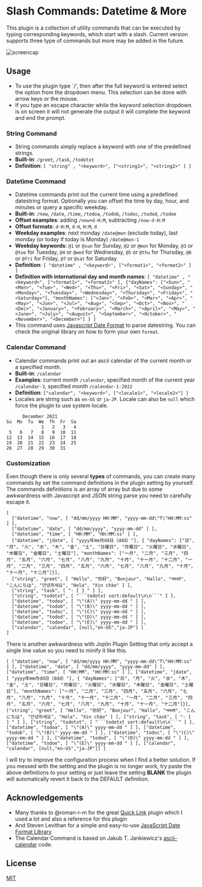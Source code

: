 # Slash Commands: Datetime & More

This plugin is a collection of utility commands that can be executed by typing corresponding keywords, which start with a slash. Current version supports three type of commands but more may be added in the future.


![screencap](https://raw.githubusercontent.com/hieuthi/joplin-plugin-slash-commands/main/docs/slash-commands-v1.0.0-screencap.gif)


## Usage
- To use the plugin type `/<keyword>', then after the full keyword is entered select the option from the dropdown menu. This selection can be done with arrow keys or the mouse.
- If you type an escape character while the keyword selection dropdown is on screen it will not generate the output it will complete the keyword and end the prompt.
### String Command
- String commands simply replace a keyword with one of the predefined strings.
- **Built-in**: `/greet`, `/task`, `/todotxt`
- **Definition**: `[ "string" , "<keyword>", ["<string1>", "<string2>" ] ]`

### Datetime Command
- Datetime commands print out the current time using a predefined datestring format. Optionally you can offset the time by day, hour, and minutes or query a specific weekday.
- **Built-in**: `/now`, `/date`, `/time`, `/todoa`, `/todob`, `/todoc`, `/todod`, `/todoe`
- **Offset examples**: adding `/now+d-H:M`, subtracting `/now-d-H:M`
- **Offset formats**: `d-H:M`, `d-H`, `H:M`, `d`
- **Weekday examples**: next monday `/date@mon` (exclude today), last monday (or today if today is Monday) `/date@mon-1`
- **Weekday keywords**: `@1` or `@sun` for Sunday, `@2` or `@mon` for Monday, `@3` or `@tue` for Tuesday, `@4` or `@wed` for Wednesday, `@5` or `@thu` for Thursday, `@6` or `@fri` for Friday, `@7` or `@sat` for Saturday
- **Definition**: `[ "datetime" , "<keyword>", ["<format1>", "<format2>" ] ]`
- **Definition with international day and month names**: `[ "datetime" , "<keyword>", ["<format1>", "<format2>" ], {"dayNames": ["<Sun>", "<Mon>", "<Tue>", "<Wed>", "<Thu>", "<Fri>", "<Sat>", "<Sunday>", "<Monday>", "<Tuesday>", "<Wednesday>", "<Thursday>", "<Friday>", "<Saturday>"], "monthNames": ["<Jan>", "<Feb>", "<Mar>", "<Apr>", "<May>", "<Jun>", "<Jul>", "<Aug>", "<Sep>", "<Oct>", "<Nov>", "<Dec>", "<January>", "<February>", "<March>", "<April>", "<May>", "<June>", "<July>", "<August>", "<September>", "<October>", "<November>", "<December>"] } ]`
- This command uses [Javascript Date Format](https://blog.stevenlevithan.com/archives/date-time-format) to parse datestring. You can check the original library on how to form your own `format`.

### Calendar Command
- Calendar commands print out an ascii calendar of the current month or a specified month.
- **Built-in**: `/calendar`
- **Examples**: current month `/calendar`, specified month of the current year `/calendar-3`, specified month `/calendar-1-2022`
- **Definition**: `["calendar", "<keyword>", ["<locale1>", "<locale2>"] ]`
- Locales are string such as `en-US` or `ja-JP`. Locale can also be `null` which force the plugin to use system locale.

```
      December 2021       
Su  Mo  Tu  We  Th  Fr  Sa
             1   2   3   4
 5   6   7   8   9  10  11
12  13  14  15  16  17  18
19  20  21  22  23  24  25
26  27  28  29  30  31
```

### Customization
Even though there is only several **types** of commands, you can create many commands by set the command definitions in the plugin setting by yourself. The commands definitions is an array of array but due to some awkwardness with Javascript and JSON string parse you need to carefully escape it.

```
[
  ["datetime", "now", [ "dd/mm/yyyy HH:MM", "yyyy-mm-dd\"T\"HH:MM:ss" ] ],
  ["datetime", "date", [ "dd/mm/yyyy", "yyyy-mm-dd" ] ],
  ["datetime", "time", [ "HH:MM", "HH:MM:ss" ] ],
  ["datetime", "jdate", [ "yyyy年mm月dd日（ddd）"], { "dayNames": ["日", "月", "火", "水", "木", "金", "土", "日曜日", "月曜日", "火曜日", "水曜日", "木曜日", "金曜日", "土曜日"], "monthNames": ["一月", "二月", "三月", "四月", "五月", "六月", "七月", "八月", "九月", "十月", "十一月", "十二月", "一月", "二月", "三月", "四月", "五月", "六月", "七月", "八月", "九月", "十月", "十一月", "十二月"]}],
  ["string", "greet", [ "Hello", "你好", "Bonjour", "Hallo", "नमस्ते", "こんにちは", "안녕하세요", "Hola", "Xin chào" ] ],
  ["string", "task", [ "- [ ] " ] ],
  ["string", "todotxt", [ "```todotxt sort:default\n\n```" ] ],
  ["datetime", "todoa", [ "\"(A)\" yyyy-mm-dd " ] ],
  ["datetime", "todob", [ "\"(B)\" yyyy-mm-dd " ] ],
  ["datetime", "todoc", [ "\"(C)\" yyyy-mm-dd " ] ],
  ["datetime", "todod", [ "\"(D)\" yyyy-mm-dd " ] ],
  ["datetime", "todoe", [ "\"(E)\" yyyy-mm-dd " ] ],
  ["calendar", "calendar", [null,"en-US","ja-JP"] ]
]
```

There is another awkwardness with Joplin Plugin Setting that only accept a single line value so you need to minify it like this.

```
[ ["datetime", "now", [ "dd/mm/yyyy HH:MM", "yyyy-mm-dd\"T\"HH:MM:ss" ] ], ["datetime", "date", [ "dd/mm/yyyy", "yyyy-mm-dd" ] ], ["datetime", "time", [ "HH:MM", "HH:MM:ss" ] ], ["datetime", "jdate", [ "yyyy年mm月dd日（ddd）"], { "dayNames": ["日", "月", "火", "水", "木", "金", "土", "日曜日", "月曜日", "火曜日", "水曜日", "木曜日", "金曜日", "土曜日"], "monthNames": ["一月", "二月", "三月", "四月", "五月", "六月", "七月", "八月", "九月", "十月", "十一月", "十二月", "一月", "二月", "三月", "四月", "五月", "六月", "七月", "八月", "九月", "十月", "十一月", "十二月"]}], ["string", "greet", [ "Hello", "你好", "Bonjour", "Hallo", "नमस्ते", "こんにちは", "안녕하세요", "Hola", "Xin chào" ] ], ["string", "task", [ "- [ ] " ] ], ["string", "todotxt", [ "```todotxt sort:default\n\n```" ] ], ["datetime", "todoa", [ "\"(A)\" yyyy-mm-dd " ] ], ["datetime", "todob", [ "\"(B)\" yyyy-mm-dd " ] ], ["datetime", "todoc", [ "\"(C)\" yyyy-mm-dd " ] ], ["datetime", "todod", [ "\"(D)\" yyyy-mm-dd " ] ], ["datetime", "todoe", [ "\"(E)\" yyyy-mm-dd " ] ], ["calendar", "calendar", [null,"en-US","ja-JP"]] ]
```

I will try to improve the configuration process when I find a better solution. If you messed with the setting and the plugin is no longer work, try paste the above definitions to your setting or just leave the setting **BLANK** the plugin will automatically revert it back to the DEFAULT definition.

## Acknowledgements
- Many thanks to @roman-r-m for the great [Quick Link](https://github.com/roman-r-m/joplin-plugin-quick-links) plugin which I used a lot and also a reference for this plugin
- And Steven Levithan for a simple and easy-to-use [JavaScript Date Format Library](https://blog.stevenlevithan.com/archives/date-time-format)
- The Calendar Command is based on Jakub T. Jankiewicz's [ascii-calendar](https://github.com/jcubic/calendar) code.

## License

[MIT](https://raw.githubusercontent.com/hieuthi/joplin-plugin-slash-commands/main/LICENSE)
